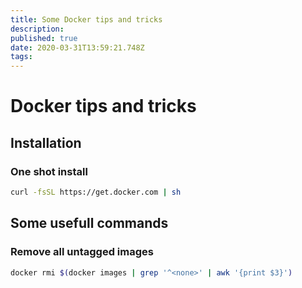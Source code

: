 ```yaml
---
title: Some Docker tips and tricks
description: 
published: true
date: 2020-03-31T13:59:21.748Z
tags: 
---
```


# Docker tips and tricks

## Installation

### One shot install 

```bash
curl -fsSL https://get.docker.com | sh
```

## Some usefull commands

### Remove all untagged images

```bash
docker rmi $(docker images | grep '^<none>' | awk '{print $3}')
```

